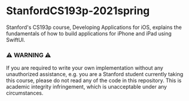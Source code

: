 # StanfordCS193p-2021spring
Stanford's CS193p course, Developing Applications for iOS, explains the fundamentals of how to build applications for iPhone and iPad using SwiftUI.

### :warning: WARNING :warning:

If you are required to write your own implementation without any unauthorized assistance, e.g. you are a Stanford student currently taking this course, please do not read any of the code in this repository. This is academic integrity infringement, which is unacceptable under any circumstances.
